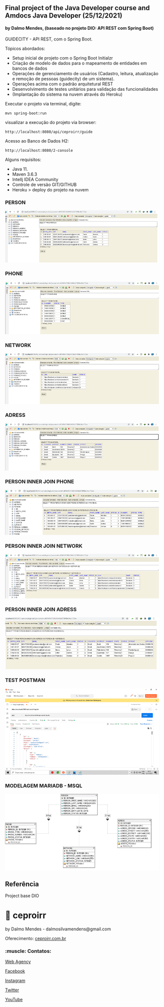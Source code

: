 <h2>Final project of the Java Developer course and Amdocs Java Developer (25/12/2021)</h2>
<h4>by Dalmo Mendes, (baseado no projeto DIO: API REST com Spring Boot)</h4>

GUIDECITY - API REST, com o Spring Boot.

Tópicos abordados:

* Setup inicial de projeto com o Spring Boot Initialzr 
* Criação de modelo de dados para o mapeamento de entidades em bancos de dados
* Operações de gerenciamento de usuários (Cadastro, leitura, atualização e remoção de pessoas (guidecity) de um sistema).
* Operações acima com o padrão arquitetural REST
* Desenvolvimento de testes unitários para validação das funcionalidades
* (Implantação do sistema na nuvem através do Heroku)

Executar o projeto via terminal, digite:

```shell script
mvn spring-boot:run 
```

visualizar a execução do projeto via browser:

```
http://localhost:8080/api/ceproirr/guide
```

Acesso ao Banco de Dados H2:

```
http://localhost:8080/2-console
```

Alguns requisitos:

* Java 11.
* Maven 3.6.3
* Intellj IDEA Community
* Controle de versão GIT/GITHUB
* Heroku > deploy do projeto na nuvem

<h3>PERSON</h3>
<img src="https://github.com/DalmoMendes/guidecity-api/blob/master/img/PERSON.png" />

<h3>PHONE</h3>
<img src="https://github.com/DalmoMendes/guidecity-api/blob/master/img/PHONE.png" />

<h3>NETWORK</h3>
<img src="https://github.com/DalmoMendes/guidecity-api/blob/master/img/NETWORK.png" />

<h3>ADRESS</h3>
<img src="https://github.com/DalmoMendes/guidecity-api/blob/master/img/ADRESS.png" />

<h3>PERSON INNER JOIN PHONE</h3>
<img src="https://github.com/DalmoMendes/guidecity-api/blob/master/img/PERSON_PHONE_INNER_JOIN.png" />

<h3>PERSON INNER JOIN NETWORK</h3>
<img src="https://github.com/DalmoMendes/guidecity-api/blob/master/img/PERSON_NETWORK_INNER_JOIN.png" />

<h3>PERSON INNER JOIN ADRESS</h3>
<img src="https://github.com/DalmoMendes/guidecity-api/blob/master/img/PERSON_ADRESS_INNER_JOIN.png" />

<h3>TEST POSTMAN</h3>
<img src="https://github.com/DalmoMendes/guidecity-api/blob/master/img/TEST_POSTMAN.png" />

<h3>MODELAGEM MARIADB - MSQL</h3>
<img src="https://github.com/DalmoMendes/guidecity-api/blob/master/img/MODEL_SQL_MARIADB-MYSQL.png" />

<h2>Referência</h2>
<p>Project base DIO</p>

# :rocket: ceproirr 
<p>by Dalmo Mendes - dalmosilvamendens@gmail.com</p>
<p>Oferecimento: <a href="https://ceproirr.com.br" target="_blank">ceproirr.com.br</a></p>
<h3>:muscle: Contatos:</h3>

<p>   <a href="https://www.ceproirr.com.br/webagency/" target="_blank">Web Agency</a></p>
<p>   <a href="https://facebook.com/ceproir/" target="_blank">Facebook</a></p>
<p>   <a href="https://instagram.com/ceproirr/" target="_blank">Instagram</a></p>
<p>   <a href="https://twitter.com/ceproirr/" target="_blank">Twitter</a></p>
<p>   <a href="https://www.youtube.com/channel/UC9egIn_Xkg2KFD_55mi_r8w" target="_blank">YouTube</a></p>
